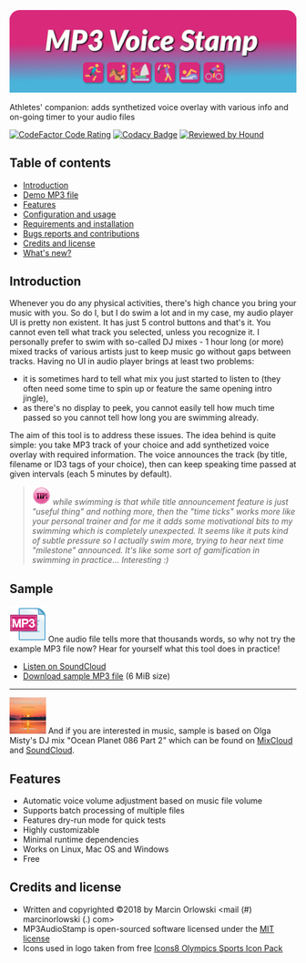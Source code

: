 
![MP3 Voice Stamp Logo](docs/img/logo.png)

 Athletes' companion: adds synthetized voice overlay with various info and on-going timer to your audio files

 [![CodeFactor Code Rating](https://www.codefactor.io/repository/github/MarcinOrlowski/Mp3VoiceStamp/badge?style=flat-square)](https://www.codefactor.io/repository/github/marcinorlowski/mp3voicestamp)
 [![Codacy Badge](https://api.codacy.com/project/badge/Grade/438ca557fec747df965d81bc5958fe7a)](https://www.codacy.com/app/MarcinOrlowski/Mp3VoiceStamp?utm_source=github.com&amp;utm_medium=referral&amp;utm_content=MarcinOrlowski/Mp3VoiceStamp&amp;utm_campaign=Badge_Grade)
 [![Reviewed by Hound](https://img.shields.io/badge/Reviewed_by-Hound-8E64B0.svg)](https://houndci.com)
 
## Table of contents ##

 * [Introduction](#introduction)
 * [Demo MP3 file](#sample)
 * [Features](#features)
 * [Configuration and usage](docs/USAGE.md)
 * [Requirements and installation](docs/INSTALL.md)
 * [Bugs reports and contributions](docs/CONTRIBUTING.md)
 * [Credits and license](#credits-and-license)
 * [What's new?](docs/CHANGES.md)

## Introduction ##
 
 Whenever you do any physical activities, there's high chance you bring your music with you. So do I, but I do swim 
 a lot and in my case, my audio player UI is pretty non existent. It has just 5 control buttons and that's it.
 You cannot even tell what track you selected, unless you recognize it. I personally prefer to swim with 
 so-called DJ mixes - 1 hour long (or more) mixed tracks of various artists just to keep music go without gaps
 between tracks. Having no UI in audio player brings at least two problems:
 
  * it is sometimes hard to tell what mix you just started to listen to (they often need some time to spin up or 
    feature the same opening intro jingle),
  * as there's no display to peek, you cannot easily tell how much time passed so you cannot tell how long you are 
    swimming already.
 
 The aim of this tool is to address these issues. The idea behind is quite simple: you take MP3 track of your choice
 and add synthetized voice overlay with required information. The voice announces the track (by title, filename
 or ID3 tags of your choice), then can keep speaking time passed at given intervals (each 5 minutes by default).

 > ![Tip!](docs/img/tip-small.png)
 > _while swimming is that while title announcement feature is just "useful thing" and nothing more, then the 
 > "time ticks" works more like your personal trainer and for me it adds some motivational bits to my swimming which 
 > is completely unexpected. It seems like it puts kind of subtle pressure so I actually swim more, trying to hear
 > next time "milestone" announced.  It's like some sort of gamification in swimming in practice... Interesting :)_

## Sample ##

 ![Sample MP3](docs/img/music.png) One audio file tells more that thousands words, so why not try the example MP3 file now?
 Hear for yourself what this tool does in practice!

 * [Listen on SoundCloud](https://soundcloud.com/marcinorlowski/mp3voicestamp-tool-demo)
 * [Download sample MP3 file](sample/mp3voicestamp-demo.mp3) (6 MiB size)

 ----
 
 ![OceanPlanet Cover](docs/img/oceanplanet.jpg)
 And if you are interested in music, sample is based on Olga Misty's DJ mix "Ocean Planet 086 Part 2" which can be found on 
 [MixCloud](https://www.mixcloud.com/olgamisty/olga-misty-ocean-planet-086-part-2-aug-06-2018-on-proton-radio/) and
 [SoundCloud](https://soundcloud.com/olga_misty/olga-misty-ocean-planet-086-part-2-aug-06-2018-on-proton-radio).

## Features ##

 * Automatic voice volume adjustment based on music file volume
 * Supports batch processing of multiple files
 * Features dry-run mode for quick tests
 * Highly customizable
 * Minimal runtime dependencies
 * Works on Linux, Mac OS and Windows
 * Free

## Credits and license ##

 * Written and copyrighted &copy;2018 by Marcin Orlowski <mail (#) marcinorlowski (.) com>
 * MP3AudioStamp is open-sourced software licensed under the [MIT license](http://opensource.org/licenses/MIT)
 * Icons used in logo taken from free [Icons8 Olympics Sports Icon Pack](https://icons8.com/free-icons/olympics_sports)

